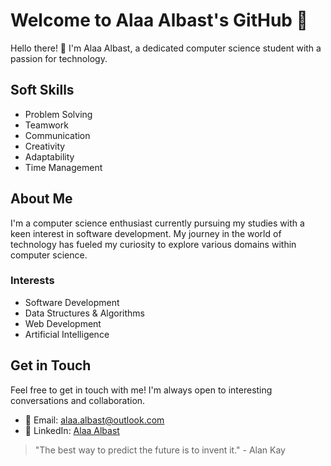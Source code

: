 # Welcome to Alaa Albast's GitHub 👋

Hello there! 👋 I'm Alaa Albast, a dedicated computer science student with a passion for technology.

## Soft Skills
- Problem Solving
- Teamwork
- Communication
- Creativity
- Adaptability
- Time Management

## About Me
I'm a computer science enthusiast currently pursuing my studies with a keen interest in software development. My journey in the world of technology has fueled my curiosity to explore various domains within computer science.

### Interests
- Software Development
- Data Structures & Algorithms
- Web Development
- Artificial Intelligence

## Get in Touch
Feel free to get in touch with me! I'm always open to interesting conversations and collaboration.

- 📧 Email: [alaa.albast@outlook.com](mailto:alaa.albast@outlook.com)
- 🔗 LinkedIn: [Alaa Albast](https://www.linkedin.com/in/alaa-albast)

> "The best way to predict the future is to invent it." - Alan Kay
